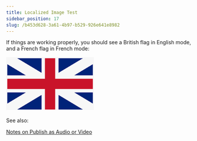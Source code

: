 ```yaml
---
title: Localized Image Test
sidebar_position: 17
slug: /b453d628-3a61-4b97-b529-926e641e8982
---
```




If things are working properly, you should see a British flag in English mode, and a French flag in French mode:


![](./527257662.png)


See also: 


[Notes on Publish as Audio or Video](/Advanced-Topics-for-Large-Book-Projects/Technical-Notes/publish-audio-video-notes)

